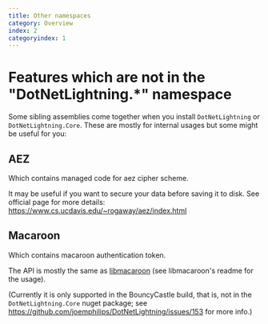```yaml
---
title: Other namespaces
category: Overview
index: 2
categoryindex: 1
---
```


# Features which are not in the "DotNetLightning.*" namespace

Some sibling assemblies come together when you install `DotNetLightning` or `DotNetLightning.Core`. These are mostly for internal usages but some might be useful for you:

## AEZ

Which contains managed code for aez cipher scheme.

It may be useful if you want to secure your data before saving it to disk.
See official page for more details: https://www.cs.ucdavis.edu/~rogaway/aez/index.html

## Macaroon

Which contains macaroon authentication token.

The API is mostly the same as [libmacaroon](https://github.com/rescrv/libmacaroons) (see libmacaroon's readme for the
usage).

(Currently it is only supported in the BouncyCastle build, that is, not in the `DotNetLightning.Core` nuget package;
see https://github.com/joemphilips/DotNetLightning/issues/153 for more info.)

